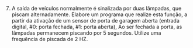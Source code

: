 7. A saída de veículos normalmente é sinalizada por duas lâmpadas, que piscam
alternadamente. Elabore um programa que realize esta função, a partir da ativação de um
sensor de porta de garagem aberta (entrada digital, #0: porta fechada, #1: porta aberta),
Ao ser fechada a porta, as lâmpadas permanecem piscando por 5 segundos. Utilize uma
frequência de piscada de 2 HZ.
